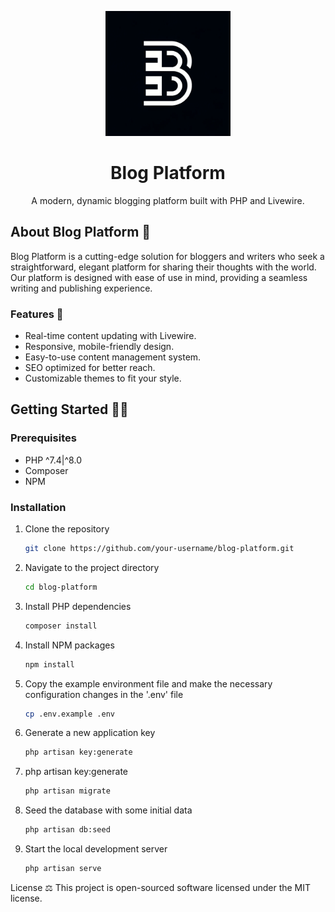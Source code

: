 <p align="center">
  <img src="blog-logo.webp" width="200" alt="Blog Platform Logo">
</p>

<h1 align="center">Blog Platform</h1>

<p align="center">
  A modern, dynamic blogging platform built with PHP and Livewire.
</p>

<p align="center">
</p>

## About Blog Platform 📲

Blog Platform is a cutting-edge solution for bloggers and writers who seek a straightforward, elegant platform for sharing their thoughts with the world. Our platform is designed with ease of use in mind, providing a seamless writing and publishing experience.

### Features 🚀

- Real-time content updating with Livewire.
- Responsive, mobile-friendly design.
- Easy-to-use content management system.
- SEO optimized for better reach.
- Customizable themes to fit your style.

## Getting Started 🧑‍💻

### Prerequisites

- PHP ^7.4|^8.0
- Composer
- NPM

### Installation

1. Clone the repository
   ```sh
   git clone https://github.com/your-username/blog-platform.git

2. Navigate to the project directory
   ```sh
   cd blog-platform
3. Install PHP dependencies
   ```sh
   composer install
4. Install NPM packages
   ```sh
   npm install
5. Copy the example environment file and make the necessary configuration changes in the '.env' file
   ```sh
   cp .env.example .env
6. Generate a new application key
   ```sh
   php artisan key:generate
7. php artisan key:generate
   ```sh
   php artisan migrate
8. Seed the database with some initial data
   ```sh
   php artisan db:seed
9. Start the local development server
   ```sh
   php artisan serve

License ⚖️
This project is open-sourced software licensed under the MIT license.
